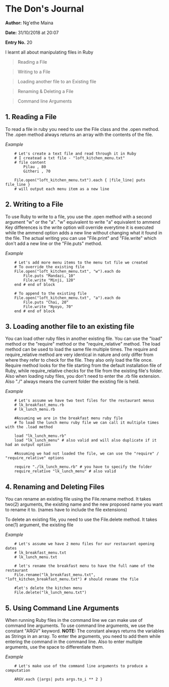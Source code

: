 # The Don's Journal

**Author:** Ng'ethe Maina

**Date:** 31/10/2018 at 20:07

**Entry No.** 20

I learnt all about manipulating files in Ruby

> Reading a File

> Writing to a File

> Loading another file to an Existing file

> Renaming & Deleting a File

> Command line Arguments


## 1. Reading a File
To read a file in ruby you need to use the File class and the .open method.
The .open method always returns an array with the contents of the file.

*Example*
```
    # Let's create a text file and read through it in Ruby
    # I createad a txt file - "loft_kitchen_menu.txt"
    # file content
        Pilau , 80
        Githeri , 70

    File.open("loft_kitchen_menu.txt").each { |file_line| puts file_line }
    # will output each menu item as a new line

```


## 2. Writing to a File
To use Ruby to write to a file, you use the .open method with a second argument "w" or the "a".
    "w" equivalent to write
    "a" equivalent to ammend
Key differences is the write option will override everytime it is executed while the ammend option adds a new line without changing what it found in the file.
The actual writing you can use "File.print" and "File.write" which don't add a new line or the "File.puts" method.

*Example*
```
    # Let's add more menu items to the menu txt file we created
    # To override the existing file
    File.open("loft_kitchen_menu.txt", "w").each do
        File.puts "Mandazi, 10"
        File.write "Minji, 120"
    end # end of block

    # To append to the existing file
    File.open("loft_kitchen_menu.txt", "a").each do
        File.puts "Chai, 20"
        File.write "Nyoyo, 70"
    end # end of block

```


## 3. Loading another file to an existing file
You can load other ruby files in another existing file.
You can use the "load" method or the "require" method or the "require_relative" method.
The load method can be used to load the same file multiple times.
The require and require_relative method are very identical in nature and only differ from where they refer to check for the file. They also only load the file once.
Require method looks for the file starting from the default installation file of Ruby, while require_relative checks for the file from the existing file's folder.
Also when loading ruby files, you don't need to enter the .rb file extension.
Also "./" always means the current folder the existing file is held.

*Example*
```
    # Let's assume we have two text files for the restaurant menus
    # lk_breakfast_menu.rb
    # lk_lunch_menu.rb

    #Assuming we are in the breakfast menu ruby file
    # To load the lunch menu ruby file we can call it multiple times with the .load method

    load "lk_lunch_menu.rb"
    load "lk_lunch_menu" # also valid and will also duplicate if it had an output option

    #Assuming we had not loaded the file, we can use the "require" / "require_relative" options

    require "./lk_lunch_menu.rb" # you have to specify the folder
    require_relative "lk_lunch_menu" # also valid

```


## 4. Renaming and Deleting Files
You can rename an existing file using the File.rename method. It takes two(2) arguments, the existing name and the new proposed name you want to rename it to. (names have to include the file extensions)

To delete an existing file, you need to use the File.delete method. It takes one(1) argument, the existing file



*Example*
```
    # Let's assume we have 2 menu files for our restaurant opening dates
    # lk_breakfast_menu.txt
    # lk_lunch_menu.txt

    # let's rename the breakfast menu to have the full name of the restaurant
    File.rename("lk_breakfast_menu.txt", "loft_kitchen_breakfast_menu.txt") # should rename the file

    #let's delete the kitchen menu
    File.delete("lk_lunch_menu.txt")

```

## 5. Using Command Line Arguments
When running Ruby files in the command line we can make use of command line arguments.
To use command line arguments, we use the constant "ARGV" keyword.
**NOTE:** The constant always returns the variables as Strings in an array.
To enter the arguments, you need to add them while entering the command in the command line.
Also to enter multiple arguments, use the space to differentiate them.

*Example*
```
    # Let's make use of the command line arguments to produce a computation

    ARGV.each {|args| puts args.to_i ** 2 }

```
